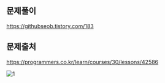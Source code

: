 ## 문제풀이
https://githubseob.tistory.com/183
## 문제출처
https://programmers.co.kr/learn/courses/30/lessons/42586

![1](https://user-images.githubusercontent.com/83795383/163380005-4fe7061b-acfb-4268-b518-1b0854db55fd.jpg)